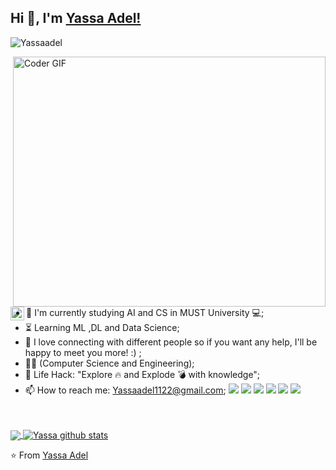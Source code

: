 ## Hi 👋, I'm [Yassa Adel!](https://Yassaadel.github.io) 
 <p align="left"> <img src="https://komarev.com/ghpvc/?username=ankitwarbhe&label=Views&color=blue&style=plastic" alt="Yassaadel" /> </p>


<img align="right" src="https://media.giphy.com/media/SWoSkN6DxTszqIKEqv/giphy.gif" alt="Coder GIF" width="500" height="400">




<a href="https://www.instagram.com/_yassa_adel/">
  <img align="left" alt="Yassa Instagram" width="22px" src="https://cdn.jsdelivr.net/npm/simple-icons@v3/icons/instagram.svg" />
</a>






- :telescope: I'm currently studying AI and CS in MUST University 💻;
- :hourglass_flowing_sand: Learning ML ,DL and Data Science;
- 💬 I love connecting with different people so if you want any help, I'll be happy to meet you more! :) ;
- :man_technologist: (Computer Science and Engineering); 
- :dart: Life Hack: "Explore :fire: and Explode :bomb: with knowledge";
- 📫 How to reach me: Yassaadel1122@gmail.com;
![](https://img.shields.io/badge/Machine%20Learning-%3C%2F%3E-blueviolet) ![](https://img.shields.io/badge/Core%20Java-%3C%2F%3E-yellow) ![](https://img.shields.io/badge/Python-%7C-0%2C%2022%2C%20100) ![](https://img.shields.io/badge/C-%7C-0%2C%2022%2C%20100) ![](https://img.shields.io/badge/SQL-%7C-orange) ![](https://img.shields.io/badge/Cloud%20Developer-%7C-blue)

<br><br>
<a href="https://github.com/Yassaadel">
  <img align="center" src="https://github-readme-stats.vercel.app/api/top-langs/?username=Yassaadel&theme=dark">
</a>
<a href="https://github.com/Yassaadel">
 <img align="center" src="https://github-readme-stats.vercel.app/api?username=Yassaadel&show_icons=true&theme=dark&line_height=30" alt="Yassa github stats"/>
</a>

⭐️ From [Yassa Adel](https://github.com/Yassaadel)

